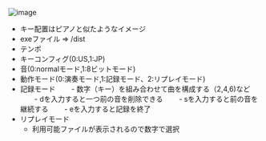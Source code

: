 ![image](https://github.com/TAMIYANOMAR/python_synthesizer/assets/59043309/4bf297e0-6311-4281-ae43-53254e1da4e7)
- キー配置はピアノと似たようなイメージ
- exeファイル => /dist 
- テンポ
- キーコンフィグ(0:US,1:JP)
- 音(0:normalモード,1:8ビットモード)
- 動作モード(0:演奏モード,1:記録モード、2:リプレイモード)
- 記録モード
　　- 数字（キー）を組み合わせて曲を構成する（2,4,6)など
　　- dを入力すると一つ前の音を削除できる
　　- sを入力すると前の音を継続する
　　- eを入力すると記録を終了
- リプレイモード
    - 利用可能ファイルが表示されるので数字で選択   

